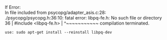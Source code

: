 If Error: <br>
   In file included from psycopg/adapter_asis.c:28:
    ./psycopg/psycopg.h:36:10: fatal error: libpq-fe.h: No such file or directory
       36 | #include <libpq-fe.h>
          |          ^~~~~~~~~~~~
    compilation terminated.
    
    use: sudo apt-get install --reinstall libpq-dev